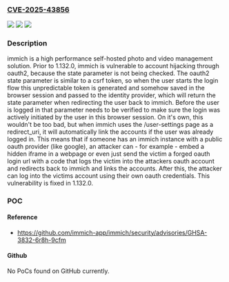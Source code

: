 ### [CVE-2025-43856](https://cve.mitre.org/cgi-bin/cvename.cgi?name=CVE-2025-43856)
![](https://img.shields.io/static/v1?label=Product&message=immich&color=blue)
![](https://img.shields.io/static/v1?label=Version&message=%3C%201.132.0%20&color=brightgreen)
![](https://img.shields.io/static/v1?label=Vulnerability&message=CWE-303%3A%20Incorrect%20Implementation%20of%20Authentication%20Algorithm&color=brightgreen)

### Description

immich is a high performance self-hosted photo and video management solution. Prior to 1.132.0, immich is vulnerable to account hijacking through oauth2, because the state parameter is not being checked. The oauth2 state parameter is similar to a csrf token, so when the user starts the login flow this unpredictable token is generated and somehow saved in the browser session and passed to the identity provider, which will return the state parameter when redirecting the user back to immich. Before the user is logged in that parameter needs to be verified to make sure the login was actively initiated by the user in this browser session. On it's own, this wouldn't be too bad, but when immich uses the /user-settings page as a redirect_uri, it will automatically link the accounts if the user was already logged in. This means that if someone has an immich instance with a public oauth provider (like google), an attacker can - for example - embed a hidden iframe in a webpage or even just send the victim a forged oauth login url with a code that logs the victim into the attackers oauth account and redirects back to immich and links the accounts. After this, the attacker can log into the victims account using their own oauth credentials. This vulnerability is fixed in 1.132.0.

### POC

#### Reference
- https://github.com/immich-app/immich/security/advisories/GHSA-3832-6r8h-9cfm

#### Github
No PoCs found on GitHub currently.

